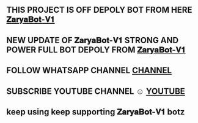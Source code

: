 ## THIS PROJECT IS OFF DEPOLY BOT FROM HERE [𝐙𝐚𝐫𝐲𝐚𝐁𝐨𝐭-𝐕𝟏](https://zaryabot-5bdffd2e5a94.herokuapp.com/)

## NEW UPDATE OF 𝐙𝐚𝐫𝐲𝐚𝐁𝐨𝐭-𝐕𝟏 STRONG AND POWER FULL BOT DEPOLY FROM [𝐙𝐚𝐫𝐲𝐚𝐁𝐨𝐭-𝐕𝟏](https://github.com/dawens-boy2/ZaryaBot)

## FOLLOW WHATSAPP CHANNEL [CHANNEL](https://whatsapp.com/channel/0029VbCHd5V1dAw132PB7M1B)
## SUBSCRIBE YOUTUBE CHANNEL ☺️ [YOUTUBE](https://youtu.be/fmvsHiCZvQw?si=E1sCTbTFOCsBW2u2) 

## keep using keep supporting 𝐙𝐚𝐫𝐲𝐚𝐁𝐨𝐭-𝐕𝟏 botz
